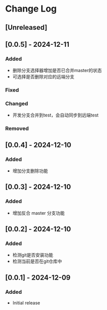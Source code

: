 # Change Log

## [Unreleased]

## [0.0.5] - 2024-12-11
### Added
- 删除分支选择器增加是否已合并master的状态
- 可选择是否删除对应的远端分支

### Fixed

### Changed
- 开发分支合并到test，会自动同步到远端test

### Removed

## [0.0.4] - 2024-12-10
### Added
- 增加分支删除功能

## [0.0.3] - 2024-12-10
### Added
- 增加反合 master 分支功能

## [0.0.2] - 2024-12-10
### Added
- 检测git是否安装功能
- 检测当前是否在git仓库中

## [0.0.1] - 2024-12-09

### Added
- Initial release
